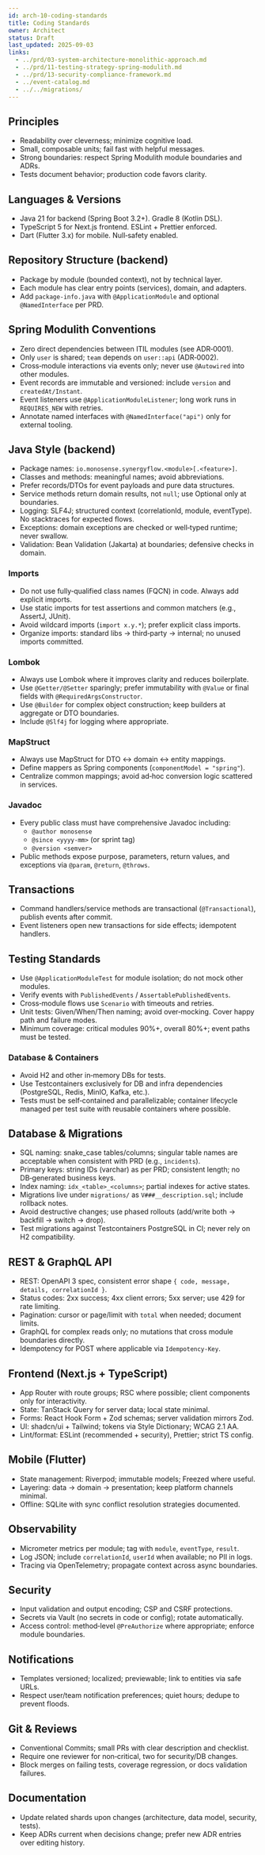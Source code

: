 ```yaml
---
id: arch-10-coding-standards
title: Coding Standards
owner: Architect
status: Draft
last_updated: 2025-09-03
links:
  - ../prd/03-system-architecture-monolithic-approach.md
  - ../prd/11-testing-strategy-spring-modulith.md
  - ../prd/13-security-compliance-framework.md
  - ../event-catalog.md
  - ../../migrations/
---
```


## Principles
- Readability over cleverness; minimize cognitive load.
- Small, composable units; fail fast with helpful messages.
- Strong boundaries: respect Spring Modulith module boundaries and ADRs.
- Tests document behavior; production code favors clarity.

## Languages & Versions
- Java 21 for backend (Spring Boot 3.2+). Gradle 8 (Kotlin DSL).
- TypeScript 5 for Next.js frontend. ESLint + Prettier enforced.
- Dart (Flutter 3.x) for mobile. Null‑safety enabled.

## Repository Structure (backend)
- Package by module (bounded context), not by technical layer.
- Each module has clear entry points (services), domain, and adapters.
- Add `package-info.java` with `@ApplicationModule` and optional `@NamedInterface` per PRD.

## Spring Modulith Conventions
- Zero direct dependencies between ITIL modules (see ADR‑0001).
- Only `user` is shared; `team` depends on `user::api` (ADR‑0002).
- Cross‑module interactions via events only; never use `@Autowired` into other modules.
- Event records are immutable and versioned: include `version` and `createdAt/Instant`.
- Event listeners use `@ApplicationModuleListener`; long work runs in `REQUIRES_NEW` with retries.
- Annotate named interfaces with `@NamedInterface("api")` only for external tooling.

## Java Style (backend)
- Package names: `io.monosense.synergyflow.<module>[.<feature>]`.
- Classes and methods: meaningful names; avoid abbreviations.
- Prefer records/DTOs for event payloads and pure data structures.
- Service methods return domain results, not `null`; use Optional only at boundaries.
- Logging: SLF4J; structured context (correlationId, module, eventType). No stacktraces for expected flows.
- Exceptions: domain exceptions are checked or well‑typed runtime; never swallow.
- Validation: Bean Validation (Jakarta) at boundaries; defensive checks in domain.

### Imports
- Do not use fully‑qualified class names (FQCN) in code. Always add explicit imports.
- Use static imports for test assertions and common matchers (e.g., AssertJ, JUnit).
- Avoid wildcard imports (`import x.y.*`); prefer explicit class imports.
- Organize imports: standard libs → third‑party → internal; no unused imports committed.

### Lombok
- Always use Lombok where it improves clarity and reduces boilerplate.
- Use `@Getter/@Setter` sparingly; prefer immutability with `@Value` or final fields with `@RequiredArgsConstructor`.
- Use `@Builder` for complex object construction; keep builders at aggregate or DTO boundaries.
- Include `@Slf4j` for logging where appropriate.

### MapStruct
- Always use MapStruct for DTO ↔ domain ↔ entity mappings.
- Define mappers as Spring components (`componentModel = "spring"`).
- Centralize common mappings; avoid ad‑hoc conversion logic scattered in services.

### Javadoc
- Every public class must have comprehensive Javadoc including:
  - `@author monosense`
  - `@since <yyyy-mm>` (or sprint tag)
  - `@version <semver>`
- Public methods expose purpose, parameters, return values, and exceptions via `@param`, `@return`, `@throws`.

## Transactions
- Command handlers/service methods are transactional (`@Transactional`), publish events after commit.
- Event listeners open new transactions for side effects; idempotent handlers.

## Testing Standards
- Use `@ApplicationModuleTest` for module isolation; do not mock other modules.
- Verify events with `PublishedEvents` / `AssertablePublishedEvents`.
- Cross‑module flows use `Scenario` with timeouts and retries.
- Unit tests: Given/When/Then naming; avoid over‑mocking. Cover happy path and failure modes.
- Minimum coverage: critical modules 90%+, overall 80%+; event paths must be tested.

### Database & Containers
- Avoid H2 and other in‑memory DBs for tests.
- Use Testcontainers exclusively for DB and infra dependencies (PostgreSQL, Redis, MinIO, Kafka, etc.).
- Tests must be self‑contained and parallelizable; container lifecycle managed per test suite with reusable containers where possible.

## Database & Migrations
- SQL naming: snake_case tables/columns; singular table names are acceptable when consistent with PRD (e.g., `incidents`).
- Primary keys: string IDs (varchar) as per PRD; consistent length; no DB‑generated business keys.
- Index naming: `idx_<table>_<columns>`; partial indexes for active states.
- Migrations live under `migrations/` as `V###__description.sql`; include rollback notes.
- Avoid destructive changes; use phased rollouts (add/write both → backfill → switch → drop).
- Test migrations against Testcontainers PostgreSQL in CI; never rely on H2 compatibility.

## REST & GraphQL API
- REST: OpenAPI 3 spec, consistent error shape `{ code, message, details, correlationId }`.
- Status codes: 2xx success; 4xx client errors; 5xx server; use 429 for rate limiting.
- Pagination: cursor or page/limit with `total` when needed; document limits.
- GraphQL for complex reads only; no mutations that cross module boundaries directly.
- Idempotency for POST where applicable via `Idempotency-Key`.

## Frontend (Next.js + TypeScript)
- App Router with route groups; RSC where possible; client components only for interactivity.
- State: TanStack Query for server data; local state minimal.
- Forms: React Hook Form + Zod schemas; server validation mirrors Zod.
- UI: shadcn/ui + Tailwind; tokens via Style Dictionary; WCAG 2.1 AA.
- Lint/format: ESLint (recommended + security), Prettier; strict TS config.

## Mobile (Flutter)
- State management: Riverpod; immutable models; Freezed where useful.
- Layering: data → domain → presentation; keep platform channels minimal.
- Offline: SQLite with sync conflict resolution strategies documented.

## Observability
- Micrometer metrics per module; tag with `module`, `eventType`, `result`.
- Log JSON; include `correlationId`, `userId` when available; no PII in logs.
- Tracing via OpenTelemetry; propagate context across async boundaries.

## Security
- Input validation and output encoding; CSP and CSRF protections.
- Secrets via Vault (no secrets in code or config); rotate automatically.
- Access control: method‑level `@PreAuthorize` where appropriate; enforce module boundaries.

## Notifications
- Templates versioned; localized; previewable; link to entities via safe URLs.
- Respect user/team notification preferences; quiet hours; dedupe to prevent floods.

## Git & Reviews
- Conventional Commits; small PRs with clear description and checklist.
- Require one reviewer for non‑critical, two for security/DB changes.
- Block merges on failing tests, coverage regression, or docs validation failures.

## Documentation
- Update related shards upon changes (architecture, data model, security, tests).
- Keep ADRs current when decisions change; prefer new ADR entries over editing history.
